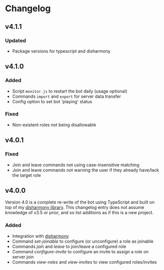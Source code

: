# Changelog
## v4.1.1
### Updated
- Package versions for typescript and disharmony

## v4.1.0
### Added
- Script `monitor.js` to restart the bot daily (usage optional)
- Commands `import` and `export` for server data transfer
- Config option to set bot 'playing' status

### Fixed
- Non-existent roles not being disallowable

## v4.0.1
### Fixed
- Join and leave commands not using case-insensitive matching
- Join and leave commands not warning the user if they already have/lack the target role

## v4.0.0
Version 4.0 is a complete re-write of the bot using TypeScript and built on top of my [disharmony library](https://github.com/benji7425/disharmony).
This changelog entry does not assume knowledge of v3.5 or prior, and so list additions as if this is a new project.

### Added
- Integration with [disharmony](https://github.com/benji7425/disharmony)
- Command *set-joinable* to configure (or unconfigure) a role as joinable
- Commands *join* and *leave* to join/leave a configured role
- Command *configure-invite* to configure an invite to assign a role on server join
- Commands *view-roles* and *view-invites* to view configured roles/invites